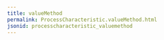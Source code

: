 ```yaml
---
title: valueMethod
permalink: ProcessCharacteristic.valueMethod.html
jsonid: processcharacteristic_valuemethod
---
```

